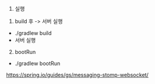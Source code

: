 1. 실행
1) build 후 -> 서버 실행
- ./gradlew build
- 서버 실행
2) bootRun 
- ./gradlew bootRun


https://spring.io/guides/gs/messaging-stomp-websocket/
